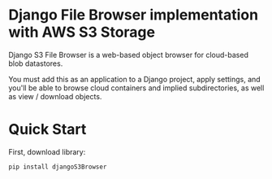 # Django File Browser implementation with AWS S3 Storage

Django S3 File Browser is a web-based object browser for cloud-based blob datastores. 

You must add this as an application to a Django project, apply settings, and you'll be able to browse cloud containers and implied subdirectories, as well as view / download objects.

# Quick Start

First, download library:

```
pip install djangoS3Browser
```

